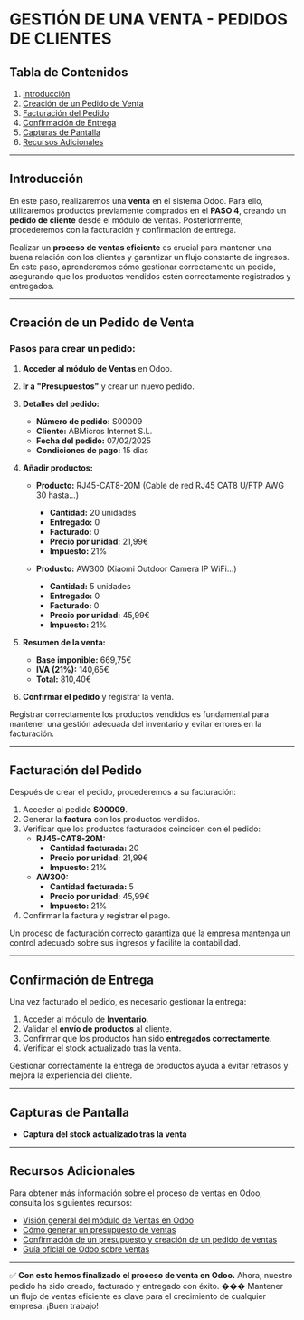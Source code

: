 # GESTIÓN DE UNA VENTA - PEDIDOS DE CLIENTES

## Tabla de Contenidos
1. [Introducción](#introducción)
2. [Creación de un Pedido de Venta](#creación-de-un-pedido-de-venta)
3. [Facturación del Pedido](#facturación-del-pedido)
4. [Confirmación de Entrega](#confirmación-de-entrega)
5. [Capturas de Pantalla](#capturas-de-pantalla)
6. [Recursos Adicionales](#recursos-adicionales)

---

## Introducción
En este paso, realizaremos una **venta** en el sistema Odoo. Para ello, utilizaremos productos previamente comprados en el **PASO 4**, creando un **pedido de cliente** desde el módulo de ventas. Posteriormente, procederemos con la facturación y confirmación de entrega.

Realizar un **proceso de ventas eficiente** es crucial para mantener una buena relación con los clientes y garantizar un flujo constante de ingresos. En este paso, aprenderemos cómo gestionar correctamente un pedido, asegurando que los productos vendidos estén correctamente registrados y entregados.

---

## Creación de un Pedido de Venta
### Pasos para crear un pedido:
1. **Acceder al módulo de Ventas** en Odoo.
2. **Ir a "Presupuestos"** y crear un nuevo pedido.
3. **Detalles del pedido:**  
   - **Número de pedido:** S00009  
   - **Cliente:** ABMicros Internet S.L.  
   - **Fecha del pedido:** 07/02/2025  
   - **Condiciones de pago:** 15 días  

4. **Añadir productos:**  
   - **Producto:** RJ45-CAT8-20M (Cable de red RJ45 CAT8 U/FTP AWG 30 hasta...)
     - **Cantidad:** 20 unidades  
     - **Entregado:** 0  
     - **Facturado:** 0  
     - **Precio por unidad:** 21,99€  
     - **Impuesto:** 21%  
   
   - **Producto:** AW300 (Xiaomi Outdoor Camera IP WiFi...)
     - **Cantidad:** 5 unidades  
     - **Entregado:** 0  
     - **Facturado:** 0  
     - **Precio por unidad:** 45,99€  
     - **Impuesto:** 21%  

5. **Resumen de la venta:**  
   - **Base imponible:** 669,75€  
   - **IVA (21%):** 140,65€  
   - **Total:** 810,40€  

6. **Confirmar el pedido** y registrar la venta.

Registrar correctamente los productos vendidos es fundamental para mantener una gestión adecuada del inventario y evitar errores en la facturación.

---

## Facturación del Pedido
Después de crear el pedido, procederemos a su facturación:
1. Acceder al pedido **S00009**.
2. Generar la **factura** con los productos vendidos.
3. Verificar que los productos facturados coinciden con el pedido:
   - **RJ45-CAT8-20M:**
     - **Cantidad facturada:** 20  
     - **Precio por unidad:** 21,99€  
     - **Impuesto:** 21%  
   - **AW300:**
     - **Cantidad facturada:** 5  
     - **Precio por unidad:** 45,99€  
     - **Impuesto:** 21%  
4. Confirmar la factura y registrar el pago.

Un proceso de facturación correcto garantiza que la empresa mantenga un control adecuado sobre sus ingresos y facilite la contabilidad.

---

## Confirmación de Entrega
Una vez facturado el pedido, es necesario gestionar la entrega:
1. Acceder al módulo de **Inventario**.
2. Validar el **envío de productos** al cliente.
3. Confirmar que los productos han sido **entregados correctamente**.
4. Verificar el stock actualizado tras la venta.

Gestionar correctamente la entrega de productos ayuda a evitar retrasos y mejora la experiencia del cliente.

---

## Capturas de Pantalla
- **Captura del stock actualizado tras la venta** 
 

---

## Recursos Adicionales
Para obtener más información sobre el proceso de ventas en Odoo, consulta los siguientes recursos:

- [Visión general del módulo de Ventas en Odoo](https://www.youtube.com/watch?v=Uw3si0nhsPg)
- [Cómo generar un presupuesto de ventas](https://www.youtube.com/watch?v=Hnl_hu8tNb8)
- [Confirmación de un presupuesto y creación de un pedido de ventas](https://www.youtube.com/watch?v=0Dh7DMFF804)
- [Guía oficial de Odoo sobre ventas](https://www.odoo.com/documentation)

---

✅ **Con esto hemos finalizado el proceso de venta en Odoo.** Ahora, nuestro pedido ha sido creado, facturado y entregado con éxito. ��� Mantener un flujo de ventas eficiente es clave para el crecimiento de cualquier empresa. ¡Buen trabajo! 
